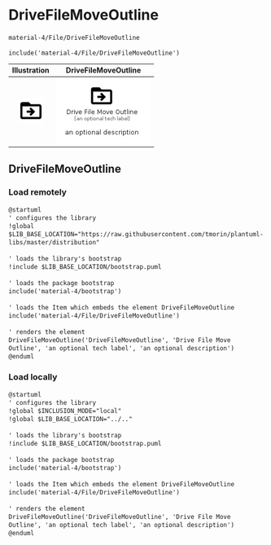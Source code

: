 # DriveFileMoveOutline


```text
material-4/File/DriveFileMoveOutline
```

```text
include('material-4/File/DriveFileMoveOutline')
```



| Illustration | DriveFileMoveOutline |
| :---: | :---: |
| ![illustration for Illustration](../../material-4/File/DriveFileMoveOutline.png) | ![illustration for DriveFileMoveOutline](../../material-4/File/DriveFileMoveOutline.Local.png) |




## DriveFileMoveOutline

### Load remotely
```plantuml
@startuml
' configures the library
!global $LIB_BASE_LOCATION="https://raw.githubusercontent.com/tmorin/plantuml-libs/master/distribution"

' loads the library's bootstrap
!include $LIB_BASE_LOCATION/bootstrap.puml

' loads the package bootstrap
include('material-4/bootstrap')

' loads the Item which embeds the element DriveFileMoveOutline
include('material-4/File/DriveFileMoveOutline')

' renders the element
DriveFileMoveOutline('DriveFileMoveOutline', 'Drive File Move Outline', 'an optional tech label', 'an optional description')
@enduml
```

### Load locally
```plantuml
@startuml
' configures the library
!global $INCLUSION_MODE="local"
!global $LIB_BASE_LOCATION="../.."

' loads the library's bootstrap
!include $LIB_BASE_LOCATION/bootstrap.puml

' loads the package bootstrap
include('material-4/bootstrap')

' loads the Item which embeds the element DriveFileMoveOutline
include('material-4/File/DriveFileMoveOutline')

' renders the element
DriveFileMoveOutline('DriveFileMoveOutline', 'Drive File Move Outline', 'an optional tech label', 'an optional description')
@enduml
```

